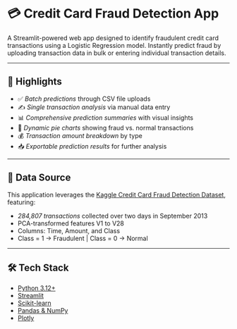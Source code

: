 # 💳 Credit Card Fraud Detection App

A Streamlit-powered web app designed to identify fraudulent credit card transactions using a Logistic Regression model. Instantly predict fraud by uploading transaction data in bulk or entering individual transaction details.

---

## 🚀 Highlights

- ✅ *Batch predictions* through CSV file uploads
- ✍ *Single transaction analysis* via manual data entry
- 📊 *Comprehensive prediction summaries* with visual insights
- 🧁 *Dynamic pie charts* showing fraud vs. normal transactions
- 💰 *Transaction amount breakdown* by type
- 📥 *Exportable prediction results* for further analysis

---

## 📁 Data Source

This application leverages the [Kaggle Credit Card Fraud Detection Dataset](https://www.kaggle.com/datasets/mlg-ulb/creditcardfraud), featuring:

- *284,807 transactions* collected over two days in September 2013
- PCA-transformed features V1 to V28
- Columns: Time, Amount, and Class
- Class = 1 → Fraudulent | Class = 0 → Normal

---

## 🛠 Tech Stack

- [Python 3.12+](https://www.python.org)
- [Streamlit](https://streamlit.io/)
- [Scikit-learn](https://scikit-learn.org)
- [Pandas & NumPy](https://pandas.pydata.org)
- [Plotly](https://plotly.com/python/)